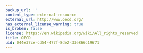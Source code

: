 ```yaml
---
backup_url: ''
content_type: external-resource
external_url: http://www.oecd.org/
has_external_license_warning: true
is_broken: false
license: https://en.wikipedia.org/wiki/All_rights_reserved
title: OECD
uid: 044e37ce-cd54-477f-8de2-33e866c19671
---
```

